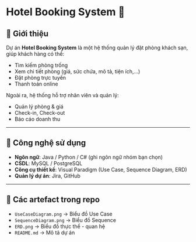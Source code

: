 # Hotel Booking System 🏨

## 📌 Giới thiệu
Dự án **Hotel Booking System** là một hệ thống quản lý đặt phòng khách sạn, giúp khách hàng có thể:
- Tìm kiếm phòng trống
- Xem chi tiết phòng (giá, sức chứa, mô tả, tiện ích,…)
- Đặt phòng trực tuyến
- Thanh toán online

Ngoài ra, hệ thống hỗ trợ nhân viên và quản lý:
- Quản lý phòng & giá
- Check-in, Check-out
- Báo cáo doanh thu

---

## 🚀 Công nghệ sử dụng
- **Ngôn ngữ**: Java / Python / C# (ghi ngôn ngữ nhóm bạn chọn)
- **CSDL**: MySQL / PostgreSQL
- **Công cụ thiết kế**: Visual Paradigm (Use Case, Sequence Diagram, ERD)
- **Quản lý dự án**: Jira, GitHub

---

## 📂 Các artefact trong repo
- `UseCaseDiagram.png` → Biểu đồ Use Case
- `SequenceDiagram.png` → Biểu đồ Sequence
- `ERD.png` → Biểu đồ thực thể - quan hệ
- `README.md` → Mô tả dự án
